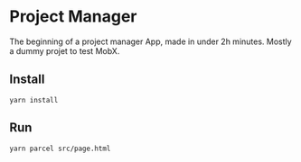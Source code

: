 # Project Manager

The beginning of a project manager App, made in under 2h minutes. Mostly a dummy
projet to test MobX.

## Install

`yarn install`

## Run

`yarn parcel src/page.html`
